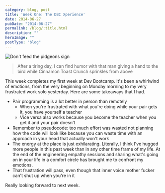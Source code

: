 ```yaml
---
category: blog, post
title: 'Week One: The DBC Xperience'
date: 2014-06-27
pubDate: "2014-06-27"
permalink: /blog/:title.html
description: ""
heroImage: ""
postType: "blog"
---
```




![Don't feed the pidgeons sign](https://static1.squarespace.com/static/512515d2e4b08a76159c79b3/t/53ad786ee4b0b3e2d9649f9e/1403877503360/?format=2500w)

> After a tiring day, I can find humor with that man giving a hand to the bird while Cinnamon Toast Crunch sprinkles from above

This week completes my first week at Dev Bootcamp. It's been a whirlwind of emotions, from the very beginning on Monday morning to my very frustrated work solo yesterday. Here are some takeaways that I had.

- Pair programming is a lot better in person than remotely
  - When you're frustrated with what you're doing while your pair gets it, you have yourself a teacher
  - Vice versa also works because you become the teacher when you get it and your pair doesn't
- Remember to pseudocode: too much effort was wasted not planning how the code will look like because you can waste time with an approach in your head that actually won't work
- The energy at the place is just exhilarating. Literally, I think I've hugged more people in this past week than in any other time frame of my life. At the end of the engineering empathy sessions and sharing what's going on in your life in a comfort circle has brought me to confront my emotions.
- That frustration will pass, even though that inner voice mother fucker can't shut up when you're in it

Really looking forward to next week.
